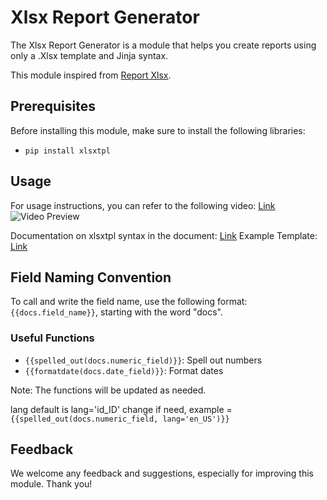 # Xlsx Report Generator

The Xlsx Report Generator is a module that helps you create reports using only a .Xlsx template and Jinja syntax.

This module inspired from [Report Xlsx](https://apps.odoo.com/apps/modules/16.0/report_xlsx).

## Prerequisites

Before installing this module, make sure to install the following libraries:

- `pip install xlsxtpl`

## Usage

For usage instructions, you can refer to the following video: [Link](https://youtu.be/-mpE5AaSJhw)  
![Video Preview](assets/preview.gif)

Documentation on xlsxtpl syntax in the document: [Link](https://pypi.org/project/xlsxtpl/)
Example Template: [Link](https://github.com/alienyst/alnas-xlsx/raw/16.0/alnas_xlsx/static/description/example/example.xlsx)

## Field Naming Convention

To call and write the field name, use the following format: `{{docs.field_name}}`, starting with the word "docs".

### Useful Functions

- `{{spelled_out(docs.numeric_field)}}`: Spell out numbers
- `{{formatdate(docs.date_field)}}`: Format dates

Note: The functions will be updated as needed.

lang default is lang='id_ID' change if need, example = `{{spelled_out(docs.numeric_field, lang='en_US')}}`

## Feedback

We welcome any feedback and suggestions, especially for improving this module. Thank you!
